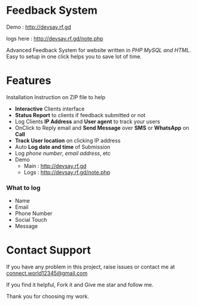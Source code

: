 # Feedback System
Demo : http://devsay.rf.gd

logs here : http://devsay.rf.gd/note.php

Advanced Feedback System for website written in _PHP MySQL and HTML_.
Easy to setup in one click helps you to save lot of time.

# Features
Installation Instruction on ZIP file to help
- __Interactive__ Clients interface
- __Status Report__ to clients if feedback submitted or not
- Log Clients __IP Address__ and __User agent__ to track your users
- OnClick to Reply email and __Send Message__ over __SMS__ or __WhatsApp__ on __Call__
- __Track User location__ on clicking IP address
- Auto __Log date and time__ of Submission
- Log _phone number_, _email address_, etc
- Demo 
  - Main : http://devsay.rf.gd
  - Logs : http://devsay.rf.gd/note.php
### What to log 
- Name 
- Email
- Phone Number
- Social Touch
- Message

# Contact Support
If you have any problem in this project, raise issues or contact me at connect.world12345@gmail.com

If you find it helpful, Fork it and Give me star and follow me.

Thank you for choosing my work.
